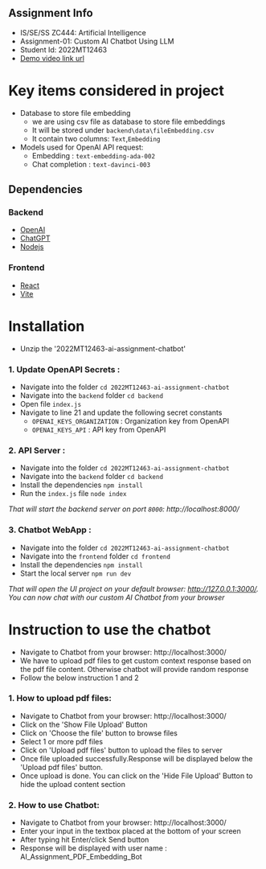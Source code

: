 ## Assignment Info
* IS/SE/SS ZC444: Artificial Intelligence
* Assignment-01: Custom AI Chatbot Using LLM
* Student Id: 2022MT12463
* [Demo video link url](https://www.loom.com/share/345a28edcbe142c9b61fab9d78e8aac4?sid=e33efef0-5752-4772-b189-6d08e6fc7cef) 

# Key items considered in project
* Database to store file embedding
    * we are using csv file as database to store file embeddings
    * It will be stored under `backend\data\fileEmbedding.csv`
    * It contain two columns: `Text`,`Embedding`
* Models used for OpenAI API request:
    * Embedding : `text-embedding-ada-002`
    * Chat completion : `text-davinci-003`

## Dependencies
### Backend
* [OpenAI](https://openai.com/)
* [ChatGPT](https://platform.openai.com/)
* [Nodejs](https://nodejs.org/en)

### Frontend
* [React](https://react.dev/)
* [Vite](https://vitejs.dev/)

# Installation
* Unzip the '2022MT12463-ai-assignment-chatbot'

### 1. Update OpenAPI Secrets :
* Navigate into the folder `cd 2022MT12463-ai-assignment-chatbot`
* Navigate into the `backend` folder `cd backend`
* Open file `index.js`
* Navigate to line 21 and update the following secret constants
    * `OPENAI_KEYS_ORGANIZATION` : Organization key from OpenAPI
    * `OPENAI_KEYS_API` : API key from OpenAPI
    
### 2. API Server :
* Navigate into the folder `cd 2022MT12463-ai-assignment-chatbot`
* Navigate into the `backend` folder `cd backend`
* Install the dependencies ``npm install``
* Run the `index.js` file `node index`

*That will start the backend server on port `8000`: http://localhost:8000/*
### 3. Chatbot WebApp :
* Navigate into the folder `cd 2022MT12463-ai-assignment-chatbot`
* Navigate into the `frontend` folder `cd frontend`
* Install the dependencies ``npm install``
* Start the local server ``npm run dev``

*That will open the UI project on your default browser: http://127.0.0.1:3000/. You can now chat with our custom AI Chatbot from your browser*


# Instruction to use the chatbot
* Navigate to Chatbot from your browser: http://localhost:3000/
* We have to upload pdf files to get custom context response based on the pdf file content. Otherwise chatbot will provide random response
* Follow the below instruction 1 and 2

### 1. How to upload pdf files:
* Navigate to Chatbot from your browser: http://localhost:3000/
* Click on the 'Show File Upload' Button
* Click on 'Choose the file' button to browse files
* Select 1 or more pdf files
* Click on 'Upload pdf files' button to upload the files to server
* Once file uploaded successfully.Response will be displayed below the 'Upload pdf files' button.
* Once upload is done. You can click on the 'Hide File Upload' Button to hide the upload content section

### 2. How to use Chatbot:
* Navigate to Chatbot from your browser: http://localhost:3000/
* Enter your input in the textbox placed at the bottom of your screen
* After typing hit Enter/click Send button
* Response will be displayed with user name : AI_Assignment_PDF_Embedding_Bot


